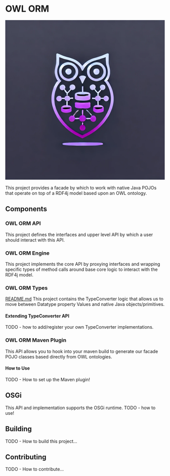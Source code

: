 # OWL ORM
![OWL ORM Logo](owl-orm.png)

This project provides a facade by which to work with native Java POJOs that operate on top of a RDF4j model based
upon an OWL ontology.

## Components

### OWL ORM API

This project defines the interfaces and upper level API by which a user should interact with this API.

### OWL ORM Engine

This project implements the core API by proxying interfaces and wrapping specific types of method calls around
base core logic to interact with the RDF4j model.

### OWL ORM Types
[README.md](README.md)
This project contains the TypeConverter logic that allows us to move between Datatype property Values and native
Java objects/primitives.

#### Extending TypeConverter API

TODO - how to add/register your own TypeConverter implementations.

### OWL ORM Maven Plugin

This API allows you to hook into your maven build to generate our facade POJO classes based directly from OWL 
ontologies.

#### How to Use

TODO - How to set up the Maven plugin!

## OSGi 

This API and implementation supports the OSGi runtime. TODO - how to use!

## Building

TODO - How to build this project...

## Contributing

TODO - How to contribute...
